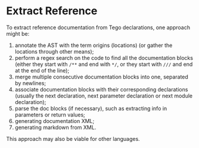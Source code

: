 # Extract Reference
To extract reference documentation from Tego declarations, one approach might be:

1. annotate the AST with the term origins (locations) (or gather the locations through other means);
2. perform a regex search on the code to find all the documentation blocks (either they start with `/**` and end with `*/`, or they start with `///` and end at the end of the line);
3. merge multiple consecutive documentation blocks into one, separated by newlines;
4. associate documentation blocks with their corresponding declarations (usually the next declaration, next parameter declaration or next module declaration);
5. parse the doc blocks (if necessary), such as extracting info in parameters or return values;
6. generating documentation XML;
7. generating markdown from XML.

This approach may also be viable for other languages.
